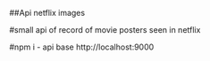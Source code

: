##Api netflix images

#small api of record of movie posters seen in netflix

#npm i  -  api base http://localhost:9000